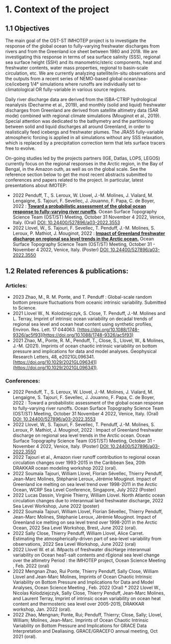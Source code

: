 # 1. Context of the project

## 1.1 Objectives

The main goal of the OST-ST IMHOTEP project is to investigate the response of the global ocean to fully-varying freshwater discharges from rivers and from the Greenland ice sheet between 1980 and 2018. We are investigating this response in terms of sea surface salinity (SSS), regional sea surface height (SSH) and its manometric/steric components, heat and freshwater contents, water mass properties, regional to basin-scale circulation, etc. We are currently analyzing satellite/in-situ observations and the outputs from a recent series of NEMO-based global ocean/sea-ice/iceberg 1/4° simulations where runoffs are individually set to climatological OR fully-variable in various source regions.

Daily river discharge data are derived from the ISBA-CTRIP hydrological reanalysis  (Decharme et al., 2019), and monthly (solid and liquid) freshwater discharges from Greenland are derived from satellite altimetry data (SAR mode) combined with regional climate simulations (Mouginot et al., 2019). Special attention was dedicated to the bathymetry and the partitioning  between solid and liquid discharges all around Greenland, in order to realistically feed icebergs and freshwater plumes. The JRA55 fully-variable atmospheric forcing is applied in all simulations without any SSS relaxation, which is replaced by a precipitation correction term that lets surface tracers free to evolve.

On-going studies led by the projects partners (IGE, Datlas, LOPS, LEGOS) currently focus on the regional responses in the Arctic region, in the Bay of Bengal, in the Amazon outh, as well as on the global scale. See the reference section below to get the most recent abstracts submitted to conferences and papers related to the project. In particular, latest presentations about IMOTEP:
  * 2022 Penduff, T., S. Leroux, W. Llovel, J.-M. Molines, J. Vialard, M. Lengaigne, S. Tajouri, F. Sevellec, J. Jouanno, F. Papa, C. de Boyer, 2022 : [**Toward a probabilistic assessment of the global ocean response to fully-varying river runoffs**](https://ostst.aviso.altimetry.fr/fileadmin/user_upload/OSTST2022/Presentations/SC22022-Toward_a_probabilistic_assessment_of_the_global_ocean_response_to_fully-varying_river_runoffs.pdf). Ocean Surface Topography Science Team (OST/ST) Meeting, October 31  November 4 2022, Venice, Italy. (Oral) [DOI: 10.24400/527896/a03-2022.3553](https://ostst.aviso.altimetry.fr/fileadmin/user_upload/OSTST2022/Presentations/SC22022-Toward_a_probabilistic_assessment_of_the_global_ocean_response_to_fully-varying_river_runoffs.pdf)
  * 2022 Llovel, W., S. Tajouri, F. Sevellec, T. Penduff, J.-M. Molines, S. Leroux, P. Mathiot, J. Mouginot, 2022 : [**Impact of Greenland freshwater discharge on regional sea level trends in the Arctic ocean.**](https://ostst.aviso.altimetry.fr/fileadmin/user_upload/OSTST2022/Presentations/SC12022-Impact_of_Greenland_freshwater_discharge_on_regional_sea_level_trends_in_the_Arctic_ocean.pdf) Ocean Surface Topography Science Team (OST/ST) Meeting, October 31 - November 4 2022, Venice, Italy. (Poster) [DOI: 10.24400/527896/a03-2022.3550](https://ostst.aviso.altimetry.fr/fileadmin/user_upload/OSTST2022/Presentations/SC12022-Impact_of_Greenland_freshwater_discharge_on_regional_sea_level_trends_in_the_Arctic_ocean.pdf)




## 1.2 Related references & publications:

### Articles:
* 2023  Zhao, M., R. M. Ponte, and T. Penduff : Global-scale random bottom pressure fluctuations from oceanic intrinsic variability. Submitted to Science. 
* 2021 Llovel W., N. Kolodziejczyk, S. Close, T. Penduff, J.-M. Molines and L. Terray, Imprint of intrinsic ocean variability on decadal trends of regional sea level and ocean heat content using synthetic profiles, Environ. Res. Lett. 17 044063. [https://doi.org/10.1088/1748-9326/ac5f93](https://doi.org/10.1088/1748-9326/ac5f93)
* 2021 Zhao, M., Ponte, R. M., Penduff, T., Close, S., Llovel, W., & Molines, J.-M. (2021). Imprints of ocean chaotic intrinsic variability on bottom pressure and implications for data and model analyses. Geophysical Research Letters, 48, e2021GL096341. [https://doi.org/10.1029/2021GL096341](https://doi.org/10.1029/2021GL096341).

### Conferences:
* 2022 Penduff, T., S. Leroux, W. Llovel, J.-M. Molines, J. Vialard, M. Lengaigne, S. Tajouri, F. Sevellec, J. Jouanno, F. Papa, C. de Boyer, 2022 : Toward a probabilistic assessment of the global ocean response to fully-varying river runoffs. Ocean Surface Topography Science Team (OST/ST) Meeting, October 31  November 4 2022, Venice, Italy. (Oral) [DOI: 10.24400/527896/a03-2022.3553](https://ostst.aviso.altimetry.fr/fileadmin/user_upload/OSTST2022/Presentations/SC22022-Toward_a_probabilistic_assessment_of_the_global_ocean_response_to_fully-varying_river_runoffs.pdf)
* 2022 Llovel, W., S. Tajouri, F. Sevellec, T. Penduff, J.-M. Molines, S. Leroux, P. Mathiot, J. Mouginot, 2022 : Impact of Greenland freshwater discharge on regional sea level trends in the Arctic ocean. Ocean Surface Topography Science Team (OST/ST) Meeting, October 31 - November 4 2022, Venice, Italy. (Poster) [DOI: 10.24400/527896/a03-2022.3550](https://ostst.aviso.altimetry.fr/fileadmin/user_upload/OSTST2022/Presentations/SC12022-Impact_of_Greenland_freshwater_discharge_on_regional_sea_level_trends_in_the_Arctic_ocean.pdf)
* 2022 Tajouri et al., Amazon river runoff contribution to regional ocean circulation changes over 1993-2015 in the Caribbean Sea, 20th DRAKKAR ocean modeling workshop 2022 (oral).
* 2022 Soumaïa Tajouri, William Llovel, Florian Sévellec, Thierry Penduff, Jean-Marc Molines, Stéphanie Leroux, Jérémie Mouginot. Impact of Greenland ice melting on sea level trend over 1998-2011 in the Arctic Ocean, WCRP Sea Level Conference, Singapore, July 2022 (Poster)
* 2022 Lucas Dassin, Virginie Thierry, William Llovel. North Atlantic ocean circulation changes due to interannual land freshwater discharge, 2022 Sea Level Workshop, June 2022 (poster)
* 2022 Soumaïa Tajouri, William Llovel, Florian Sévellec, Thierry Penduff, Jean-Marc Molines, Stéphanie Leroux, Jérémie Mouginot. Impact of Greenland ice melting on sea level trend over 1998-2011 in the Arctic Ocean, 2022 Sea Level Workshop, Brest, June 2022 (oral). 
* 2022 Sally Close, Thierry Penduff, William Llovel, Alice Carret. Estimating the atmospherically-driven part of sea-level variability from observations, 2022 Sea Level Workshop, June 2022 (oral)
* 2022 Llovel W. et al. IMpacts of freshwater discHarge interannual variability on Ocean heaT-salt contents and rEgional sea level change over the altimetry Period : the IMHOTEP project, Ocean Science Meeting , Feb. 2022 (oral)
* 2022 Mengnan Zhao, Rui Ponte, Thierry Penduff, Sally Close, William Llovel and Jean-Marc Molines,  Imprints of Ocean Chaotic Intrinsic Variability on Bottom Pressure and Implications for Data and Model Analyses, Ocean Science Meeting , Feb. 2022 (Oral)
* 2022 Llovel W., Nicolas Kolodziejczyk, Sally Close, Thierry Penduff, Jean-Marc Molines, and Laurent Terray, Imprint of intrinsic ocean variability on ocean heat content and thermosteric sea level over 2005-2015, DRAKKAR workshop, Jan. 2022 (oral).
* 2022 Zhao, Mengnan; Ponte, Rui; Penduff, Thierry; Close, Sally; Llovel, William; Molines, Jean-Marc. Imprints of Ocean Chaotic Intrinsic Variability on Bottom Pressure and Implications for GRACE Data Interpretation and Dealiasing. GRACE/GRACEFO annual meeting, Oct 2021 (oral).


